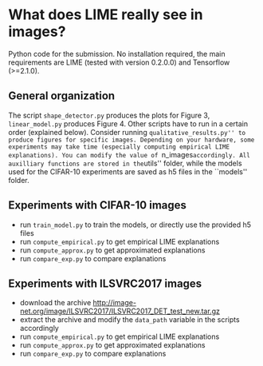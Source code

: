 # What does LIME really see in images?

Python code for the submission. No installation required, the main requirements are LIME (tested with version 0.2.0.0) and Tensorflow (>=2.1.0).

## General organization

The script ``shape_detector.py`` produces the plots for Figure 3, ``linear_model.py`` produces Figure 4. Other scripts have to run in a certain order (explained below). Consider running ``qualitative_results.py'' to produce figures for specific images. Depending on your hardware, some experiments may take time (especially computing empirical LIME explanations). You can modify the value of ``n_images`` accordingly. All auxilliary functions are stored in the ``utils'' folder, while the models used for the CIFAR-10 experiments are saved as h5 files in the ``models'' folder.

## Experiments with CIFAR-10 images

 - run ``train_model.py`` to train the models, or directly use the provided h5 files
 - run ``compute_empirical.py`` to get empirical LIME explanations
 - run ``compute_approx.py`` to get approximated explanations
 - run ``compare_exp.py`` to compare explanations

## Experiments with ILSVRC2017 images

 - download the archive <http://image-net.org/image/ILSVRC2017/ILSVRC2017_DET_test_new.tar.gz>
 - extract the archive and modify the ``data_path`` variable in the scripts accordingly
 - run ``compute_empirical.py`` to get empirical LIME explanations
 - run ``compute_approx.py`` to get approximated explanations
 - run ``compare_exp.py`` to compare explanations 
